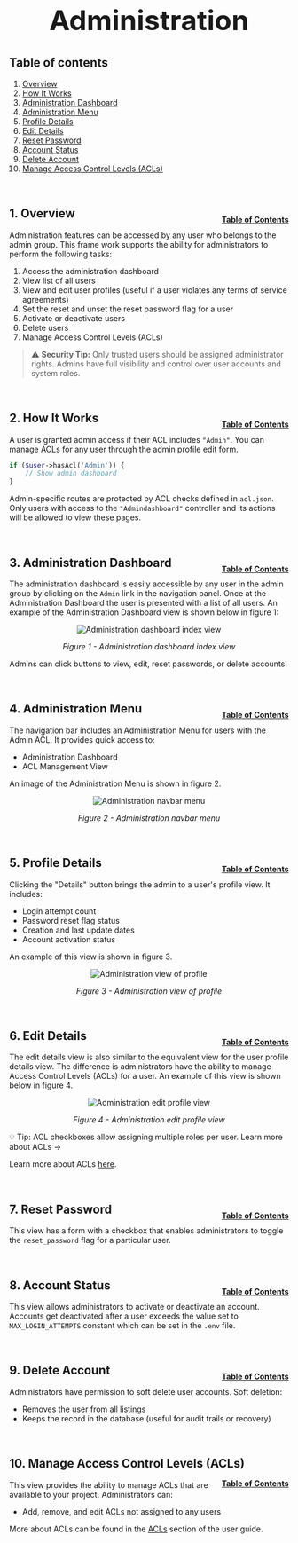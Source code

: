 <h1 style="font-size: 50px; text-align: center;">Administration</h1>

## Table of contents
1. [Overview](#overview)
2. [How It Works](#how-it-works)
3. [Administration Dashboard](#admin-dashboard)
4. [Administration Menu](#admin-menu)
5. [Profile Details](#profile-details)
6. [Edit Details](#edit-details)
7. [Reset Password](#reset-password)
8. [Account Status](#account-status)
9. [Delete Account](#delete-account)
10. [Manage Access Control Levels (ACLs)](#manage-acls)

<br>

## 1. Overview <a id="overview"></a><span style="float: right; font-size: 14px; padding-top: 15px;">[Table of Contents](#table-of-contents)</span>
Administration features can be accessed by any user who belongs to the admin group.  This frame work supports the ability for administrators to perform the following tasks:
1. Access the administration dashboard
2. View list of all users
3. View and edit user profiles (useful if a user violates any terms of service agreements)
4. Set the reset and unset the reset password flag for a user
5. Activate or deactivate users
6. Delete users
7. Manage Access Control Levels (ACLs)

> ⚠️ **Security Tip:** Only trusted users should be assigned administrator rights. Admins have full visibility and control over user accounts and system roles.

<br>

## 2. How It Works <a id="how-it-works"></a><span style="float: right; font-size: 14px; padding-top: 15px;">[Table of Contents](#table-of-contents)</span>
A user is granted admin access if their ACL includes `"Admin"`. You can manage ACLs for any user through the admin profile edit form.

```php
if ($user->hasAcl('Admin')) {
    // Show admin dashboard
}
```

Admin-specific routes are protected by ACL checks defined in `acl.json`. Only users with access to the `"Admindashboard"` controller and its actions will be allowed to view these pages.

<br>

## 3. Administration Dashboard <a id="admin-dashboard"></a><span style="float: right; font-size: 14px; padding-top: 15px;">[Table of Contents](#table-of-contents)</span>
The administration dashboard is easily accessible by any user in the admin group by clicking on the `Admin` link in the navigation panel.  Once at the Administration Dashboard the user is presented with a list of all users.  An example of the Administration Dashboard view is shown below in figure 1:

<div style="text-align: center;">
  <img src="assets/admin-dashboard-index.png" alt="Administration dashboard index view">
  <p style="font-style: italic;">Figure 1 - Administration dashboard index view</p>
</div>

Admins can click buttons to view, edit, reset passwords, or delete accounts.

<br>

## 4. Administration Menu <a id="admin-menu"></a><span style="float: right; font-size: 14px; padding-top: 15px;">[Table of Contents](#table-of-contents)</span>
The navigation bar includes an Administration Menu for users with the Admin ACL. It provides quick access to:
- Administration Dashboard
- ACL Management View 

An image of the Administration Menu is shown in figure 2.

<div style="text-align: center;">
  <img src="assets/admin-menu.png" alt="Administration navbar menu">
  <p style="font-style: italic;">Figure 2 - Administration navbar menu</p>
</div>

<br>

## 5. Profile Details <a id="profile-details"></a><span style="float: right; font-size: 14px; padding-top: 15px;">[Table of Contents](#table-of-contents)</span>
Clicking the "Details" button brings the admin to a user's profile view. It includes:
- Login attempt count
- Password reset flag status
- Creation and last update dates
- Account activation status  

An example of this view is shown in figure 3.

<div style="text-align: center;">
  <img src="assets/admin-profile-details.png" alt="Administration view of profile">
  <p style="font-style: italic;">Figure 3 - Administration view of profile</p>
</div>

<br>

## 6. Edit Details <a id="edit-details"></a><span style="float: right; font-size: 14px; padding-top: 15px;">[Table of Contents](#table-of-contents)</span>
The edit details view is also similar to the equivalent view for the user profile details view.  The difference is administrators have the ability to manage Access Control Levels (ACLs) for a user.  An example of this view is shown below in figure 4.

<div style="text-align: center;">
  <img src="assets/admin-edit-profile.png" alt="Administration edit profile view">
  <p style="font-style: italic;">Figure 4 - Administration edit profile view</p>
</div>

💡 Tip: ACL checkboxes allow assigning multiple roles per user.
Learn more about ACLs →

Learn more about ACLs [here](access_control_levels).

<br>

## 7. Reset Password <a id="reset-password"></a><span style="float: right; font-size: 14px; padding-top: 15px;">[Table of Contents](#table-of-contents)
This view has a form with a checkbox that enables administrators to toggle the `reset_password` flag for a particular user.

<br>

## 8. Account Status <a id="account-status"></a><span style="float: right; font-size: 14px; padding-top: 15px;">[Table of Contents](#table-of-contents)
This view allows administrators to activate or deactivate an account.  Accounts get deactivated after a user exceeds the value set to `MAX_LOGIN_ATTEMPTS` constant which can be set in the `.env` file. 

<br>

## 9. Delete Account <a id="delete-account"></a><span style="float: right; font-size: 14px; padding-top: 15px;">[Table of Contents](#table-of-contents)
Administrators have permission to soft delete user accounts.  Soft deletion:
- Removes the user from all listings
- Keeps the record in the database (useful for audit trails or recovery)

<br>

## 10. Manage Access Control Levels (ACLs) <a id="manage-acls"></a><span style="float: right; font-size: 14px; padding-top: 15px;">[Table of Contents](#table-of-contents)
This view provides the ability to manage ACLs that are available to your project.  Administrators can:
- Add, remove, and edit ACLs not assigned to any users

More about ACLs can be found in the [ACLs](access_control_levels) section of the user guide.